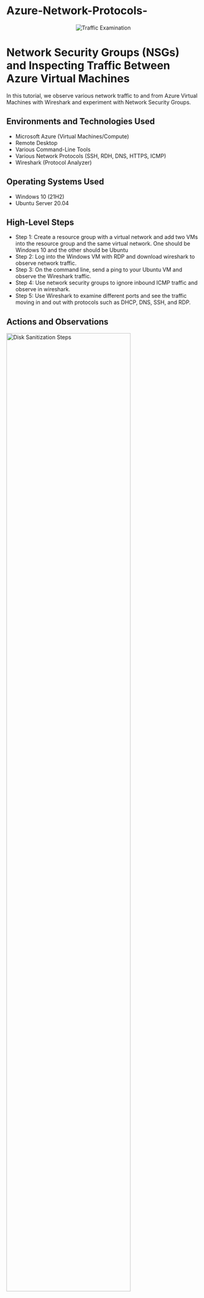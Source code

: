 # Azure-Network-Protocols-
<p align="center">
<img src="https://i.imgur.com/Ua7udoS.png" alt="Traffic Examination"/>
</p>

<h1>Network Security Groups (NSGs) and Inspecting Traffic Between Azure Virtual Machines</h1>
In this tutorial, we observe various network traffic to and from Azure Virtual Machines with Wireshark and experiment with Network Security Groups. <br />


<h2>Environments and Technologies Used</h2>

- Microsoft Azure (Virtual Machines/Compute)
- Remote Desktop
- Various Command-Line Tools
- Various Network Protocols (SSH, RDH, DNS, HTTPS, ICMP)
- Wireshark (Protocol Analyzer)

<h2>Operating Systems Used </h2>

- Windows 10 (21H2)
- Ubuntu Server 20.04

<h2>High-Level Steps</h2>

- Step 1: Create a resource group with a virtual network and add two VMs into the resource group and the same virtual network. One should be Windows 10 and the other should be Ubuntu 
- Step 2: Log into the Windows VM with RDP and download wireshark to observe network traffic. 
- Step 3: On the command line, send a ping to your Ubuntu VM and observe the Wireshark traffic.
- Step 4: Use network security groups to ignore inbound ICMP traffic and observe in wireshark.
- Step 5: Use Wireshark to examine different ports and see the traffic moving in and out with protocols such as DHCP, DNS, SSH, and RDP.

<h2>Actions and Observations</h2>

<p>
<img src="https://i.imgur.com/DJmEXEB.png" height="80%" width="80%" alt="Disk Sanitization Steps"/>
</p>
<p>
- Create your Windows and Ubuntu VMs in Azure, and ensure they are in the same resource group and a part of the same virtual network. I found it easier to create the virtual network first, so you don't have to wait for it to complete its creation before making the next VM. 
</p>
<p>
- Once both VMs are running, use RDP to log to the Windows 10 VM and install Wireshark.
</p>
<p>
- Wireshark will then be used to observe ICMP traffic. Open the command line and send a ping to the Ubuntu VM you used by typing ping and then the private IP of the Ubuntu VM. 
</p>
<p>
- Send pings from the Windows VM to the Ubuntu VM perpetually by typing "ping (Ubuntu private IP) -t." In Azure, open the network security group of the Ubuntu VM, create a new rule denying inbound ICMP traffic, and observe in Wireshark and on the command line. Ensure the new rule has the lowest number, indicating it has the highest priority so another rule doesn't overrule it.
</p>
<p>
- Then delete the rule and observe as the pings start to receive replies again. 
</p>
<br />

<p>
<img src="https://i.imgur.com/DJmEXEB.png" height="80%" width="80%" alt="Disk Sanitization Steps"/>
</p>
<p>
- Next, we are going to observe SSH traffic with Wireshark. Look at SSH traffic in Wireshark in the same Windows VM and open up PowerShell. Please remember your login for the Ubuntu VM. 
</p>
<p>
- Once PowerShell is open, type "ssh (your login)@(the Ubuntu private IP)." It will prompt you to type in the password, which will be invisible. Type it and hit enter. 
</p>
<p>
- Then, watch in Wireshark as the SSH traffic appears when connecting to the server. 
</p>
<br />

<p>
<img src="https://i.imgur.com/DJmEXEB.png" height="80%" width="80%" alt="Disk Sanitization Steps"/>
</p>
<p>
- In Wireshark, change the traffic you are observing to DHCP traffic. Then, in Powershell, type "ipconfig /renew." This will get you a new IP address, and you should witness some DHCP traffic. 
</p>
<p>
- Next, we will observe DNS traffic in Wireshark, then open a web browser and browse any website. You should see DNS traffic in Wireshark. 
</p>
<p>
- Lastly, we will look at RDP traffic; simply observe that traffic in Wireshark should be a continuous stream since we are connecting to the Windows 10 VM using RDP. If you are having trouble and cannot observe by typing RDP, try "tcp.port == 3389."
</p>
<p>
- Once complete, delete the VMs and the resource group in Azure. 
</p>
<br />
